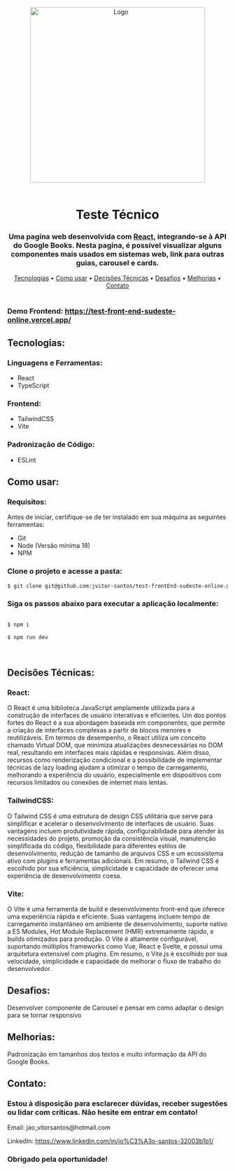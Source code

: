 <div align="center">
  <img src="https://sudesteonline.com.br/wp-content/uploads/2021/04/LOGO-SUDESTE-BRANCO-2-1024x158.webp" alt="Logo" width="400px"/>
</div>

<br/>

<div align="center">
  <h1>Teste Técnico</h1>
  <h3>Uma pagina web desenvolvida com <a href="https://react.dev/">React</a>, integrando-se à API do Google Books. Nesta pagina, é possível visualizar alguns componentes mais usados em sistemas web, link para outras guias, carousel e cards.</p>
</div>

<div align="center">
  <a href="#tecnologias">Tecnologias</a> •
  <a href="#como-usar">Como usar</a> •
  <a href="#decisões-técnicas">Decisões Técnicas</a> •
  <a href="#desafios">Desafios</a> •
  <a href="#melhorias">Melhorias</a> •
  <a href="#contato">Contato</a>
</div>

<br/>

<div>
  <h3>Demo Frontend: <a href="https://test-front-end-sudeste-online.vercel.app/">https://test-front-end-sudeste-online.vercel.app/</a></h3>
</div>

<div>
  <h2 id="tecnologias">Tecnologias:</h2>
  <h3>Linguagens e Ferramentas:</h3>
  <ul>
    <li>React</li>
    <li>TypeScript</li>
  </ul>

  <h3>Frontend:</h3>
  <ul>
    <li>TailwindCSS</li>
    <li>Vite</li>
  </ul>

  <h3>Padronização de Código:</h3>
  <ul>
    <li>ESLint</li>
  </ul>
</div>

<div>
  <h2 id="como-usar">Como usar:</h2>
  <h3>Requisitos:</h3>
  <p>
    Antes de iniciar, certifique-se de ter instalado em sua máquina as seguintes ferramentas:
  </p>

  <ul>
    <li>Git</li>
    <li>Node (Versão mínima 18)</li>
    <li>NPM</li>
  </ul>

  <h3>Clone o projeto e acesse a pasta:</h3>

  ```bash
  $ git clone git@github.com:jvitor-santos/test-frontEnd-sudeste-online.git && cd Teste Sudeste Online
  ```

  <h3>Siga os passos abaixo para executar a aplicação localmente:</h3>

  ```bash

  $ npm i

  $ npm run dev
  ```
</div>

<br/>

<div>
  <h2 id="decisões-técnicas">Decisões Técnicas:</h2>
  <h3>React:</h3>
  <p>O React é uma biblioteca JavaScript amplamente utilizada para a construção de interfaces de usuário interativas e eficientes. Um dos pontos fortes do React é a sua abordagem baseada em componentes, que permite a criação de interfaces complexas a partir de blocos menores e reutilizáveis. Em termos de desempenho, o React utiliza um conceito chamado Virtual DOM, que minimiza atualizações desnecessárias no DOM real, resultando em interfaces mais rápidas e responsivas. Além disso, recursos como renderização condicional e a possibilidade de implementar técnicas de lazy loading ajudam a otimizar o tempo de carregamento, melhorando a experiência do usuário, especialmente em dispositivos com recursos limitados ou conexões de internet mais lentas.</p>

  <h3>TailwindCSS:</h3>
  <p>O Tailwind CSS é uma estrutura de design CSS utilitária que serve para simplificar e acelerar o desenvolvimento de interfaces de usuário. Suas vantagens incluem produtividade rápida, configurabilidade para atender às necessidades do projeto, promoção da consistência visual, manutenção simplificada do código, flexibilidade para diferentes estilos de desenvolvimento, redução de tamanho de arquivos CSS e um ecossistema ativo com plugins e ferramentas adicionais. Em resumo, o Tailwind CSS é escolhido por sua eficiência, simplicidade e capacidade de oferecer uma experiência de desenvolvimento coesa.</p>

  <h3>Vite:</h3>
  <p>O Vite é uma ferramenta de build e desenvolvimento front-end que oferece uma experiência rápida e eficiente. Suas vantagens incluem tempo de carregamento instantâneo em ambiente de desenvolvimento, suporte nativo a ES Modules, Hot Module Replacement (HMR) extremamente rápido, e builds otimizados para produção. O Vite é altamente configurável, suportando múltiplos frameworks como Vue, React e Svelte, e possui uma arquitetura extensível com plugins. Em resumo, o Vite.js é escolhido por sua velocidade, simplicidade e capacidade de melhorar o fluxo de trabalho do desenvolvedor.</p>
</div>

<div>
  <h2 id="desafios">Desafios:</h2>
  <p>Desenvolver componente de Carousel e pensar em como adaptar o design para se tornar responsivo</p>
</div>

<div>
  <h2 id="melhorias">Melhorias:</h2>
  <p>Padronização em tamanhos dos textos e muito informação da API do Google Books.</p>
</div>

<div>
  <h2 id="contato">Contato:</h2>
  <h3>Estou à disposição para esclarecer dúvidas, receber sugestões ou lidar com críticas. Não hesite em entrar em contato!</h3>

  <p>Email: jao_vitorsantos@hotmail.com</p>
  <p>LinkedIn: <a href="https://www.linkedin.com/in/jo%C3%A3o-santos-32003b1b1/">https://www.linkedin.com/in/jo%C3%A3o-santos-32003b1b1/</a></p>

  <h3>Obrigado pela oportunidade!</h3>
</div>

